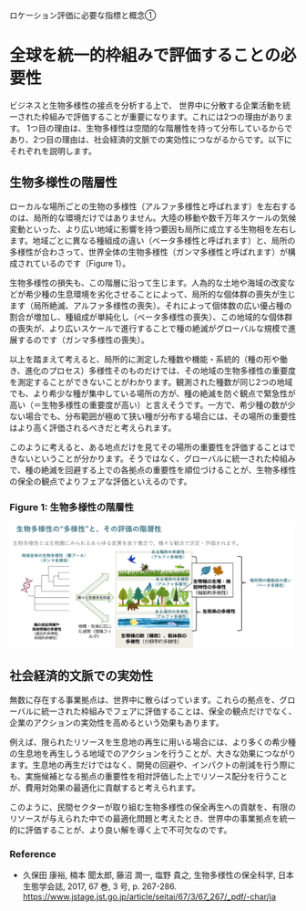 ロケーション評価に必要な指標と概念①

# 全球を統一的枠組みで評価することの必要性

ビジネスと生物多様性の接点を分析する上で、
世界中に分散する企業活動を統一された枠組みで評価することが重要になります。これには2つの理由があります。
1つ目の理由は、生物多様性は空間的な階層性を持って分布しているからであり、2つ目の理由は、社会経済的文脈での実効性につながるからです。以下にそれぞれを説明します。

## 生物多様性の階層性

ローカルな場所ごとの生物の多様性（アルファ多様性と呼ばれます）を左右するのは、局所的な環境だけではありません。大陸の移動や数千万年スケールの気候変動といった、より広い地域に影響を持つ要因も局所に成立する生物相を左右します。地域ごとに異なる種組成の違い（ベータ多様性と呼ばれます）と、局所の多様性が合わさって、世界全体の生物多様性（ガンマ多様性と呼ばれます）が構成されているのです（Figure 1）。  



生物多様性の損失も、この階層に沿って生じます。人為的な土地や海域の改変などが希少種の生息環境を劣化させることによって、局所的な個体群の喪失が生じます（局所絶滅、アルファ多様性の喪失）。それによって個体数の広い優占種の割合が増加し、種組成が単純化し（ベータ多様性の喪失）、この地域的な個体群の喪失が、より広いスケールで進行することで種の絶滅がグローバルな規模で進展するのです（ガンマ多様性の喪失）。  

以上を踏まえて考えると、局所的に測定した種数や機能・系統的（種の形や働き、進化のプロセス）多様性そのものだけでは、その地域の生物多様性の重要度を測定することができないことがわかります。観測された種数が同じ2つの地域でも、より希少な種が集中している場所の方が、種の絶滅を防ぐ観点で緊急性が高い（＝生物多様性の重要度が高い）と言えそうです。一方で、希少種の数が少ない場合でも、分布範囲が極めて狭い種が分布する場合には、その場所の重要性はより高く評価されるべきだと考えられます。  

このように考えると、ある地点だけを見てその場所の重要性を評価することはできないということが分かります。そうではなく、グローバルに統一された枠組みで、種の絶滅を回避する上での各拠点の重要性を順位づけることが、生物多様性の保全の観点でよりフェアな評価といえるのです。


### Figure 1: 生物多様性の階層性

<img src="images/06_hier.png" alt="gbnat" width="500">  


## 社会経済的文脈での実効性

無数に存在する事業拠点は、世界中に散らばっています。これらの拠点を、グローバルに統一された枠組みでフェアに評価することは、保全の観点だけでなく、企業のアクションの実効性を高めるという効果もあります。  

例えば、限られたリソースを生息地の再生に用いる場合には、より多くの希少種の生息地を再生しうる地域でのアクションを行うことが、大きな効果につながります。生息地の再生だけではなく、開発の回避や、インパクトの削減を行う際にも、実施候補となる拠点の重要性を相対評価した上でリソース配分を行うことが、費用対効果の最適化に貢献すると考えられます。  

このように、民間セクターが取り組む生物多様性の保全再生への貢献を、有限のリソースが与えられた中での最適化問題と考えたとき、世界中の事業拠点を統一的に評価することが、より良い解を導く上で不可欠なのです。



### Reference

- 久保田 康裕, 楠本 聞太郎, 藤沼 潤一, 塩野 貴之, 生物多様性の保全科学, 日本生態学会誌, 2017, 67 巻, 3 号, p. 267-286.  https://www.jstage.jst.go.jp/article/seitai/67/3/67_267/_pdf/-char/ja